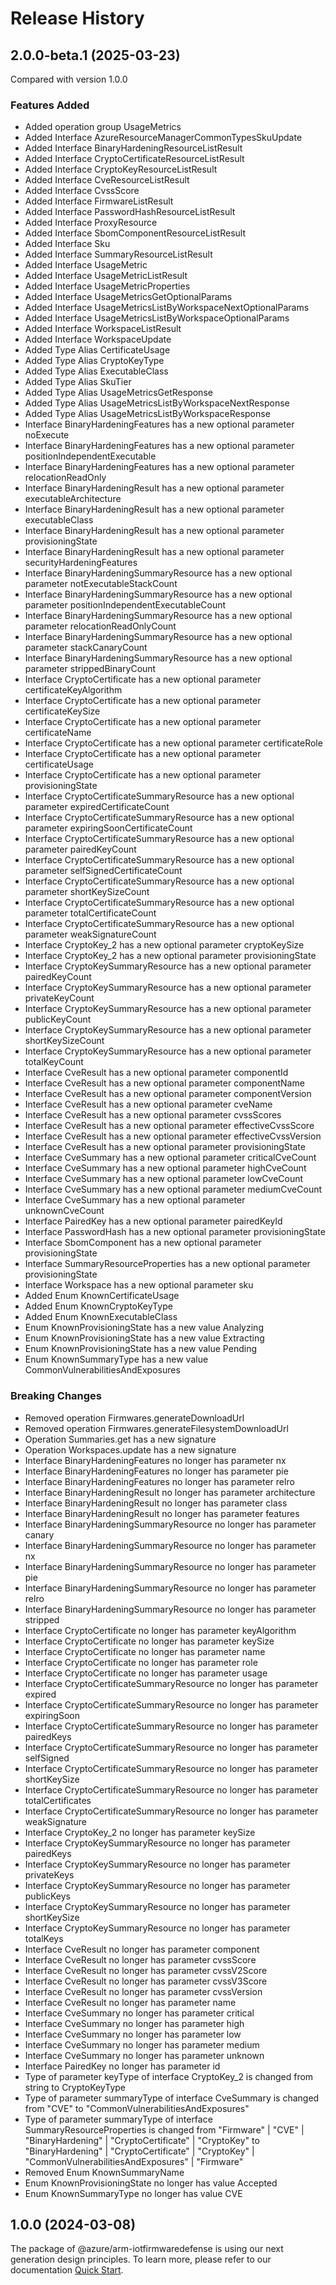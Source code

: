 # Release History
    
## 2.0.0-beta.1 (2025-03-23)
Compared with version 1.0.0
    
### Features Added

  - Added operation group UsageMetrics
  - Added Interface AzureResourceManagerCommonTypesSkuUpdate
  - Added Interface BinaryHardeningResourceListResult
  - Added Interface CryptoCertificateResourceListResult
  - Added Interface CryptoKeyResourceListResult
  - Added Interface CveResourceListResult
  - Added Interface CvssScore
  - Added Interface FirmwareListResult
  - Added Interface PasswordHashResourceListResult
  - Added Interface ProxyResource
  - Added Interface SbomComponentResourceListResult
  - Added Interface Sku
  - Added Interface SummaryResourceListResult
  - Added Interface UsageMetric
  - Added Interface UsageMetricListResult
  - Added Interface UsageMetricProperties
  - Added Interface UsageMetricsGetOptionalParams
  - Added Interface UsageMetricsListByWorkspaceNextOptionalParams
  - Added Interface UsageMetricsListByWorkspaceOptionalParams
  - Added Interface WorkspaceListResult
  - Added Interface WorkspaceUpdate
  - Added Type Alias CertificateUsage
  - Added Type Alias CryptoKeyType
  - Added Type Alias ExecutableClass
  - Added Type Alias SkuTier
  - Added Type Alias UsageMetricsGetResponse
  - Added Type Alias UsageMetricsListByWorkspaceNextResponse
  - Added Type Alias UsageMetricsListByWorkspaceResponse
  - Interface BinaryHardeningFeatures has a new optional parameter noExecute
  - Interface BinaryHardeningFeatures has a new optional parameter positionIndependentExecutable
  - Interface BinaryHardeningFeatures has a new optional parameter relocationReadOnly
  - Interface BinaryHardeningResult has a new optional parameter executableArchitecture
  - Interface BinaryHardeningResult has a new optional parameter executableClass
  - Interface BinaryHardeningResult has a new optional parameter provisioningState
  - Interface BinaryHardeningResult has a new optional parameter securityHardeningFeatures
  - Interface BinaryHardeningSummaryResource has a new optional parameter notExecutableStackCount
  - Interface BinaryHardeningSummaryResource has a new optional parameter positionIndependentExecutableCount
  - Interface BinaryHardeningSummaryResource has a new optional parameter relocationReadOnlyCount
  - Interface BinaryHardeningSummaryResource has a new optional parameter stackCanaryCount
  - Interface BinaryHardeningSummaryResource has a new optional parameter strippedBinaryCount
  - Interface CryptoCertificate has a new optional parameter certificateKeyAlgorithm
  - Interface CryptoCertificate has a new optional parameter certificateKeySize
  - Interface CryptoCertificate has a new optional parameter certificateName
  - Interface CryptoCertificate has a new optional parameter certificateRole
  - Interface CryptoCertificate has a new optional parameter certificateUsage
  - Interface CryptoCertificate has a new optional parameter provisioningState
  - Interface CryptoCertificateSummaryResource has a new optional parameter expiredCertificateCount
  - Interface CryptoCertificateSummaryResource has a new optional parameter expiringSoonCertificateCount
  - Interface CryptoCertificateSummaryResource has a new optional parameter pairedKeyCount
  - Interface CryptoCertificateSummaryResource has a new optional parameter selfSignedCertificateCount
  - Interface CryptoCertificateSummaryResource has a new optional parameter shortKeySizeCount
  - Interface CryptoCertificateSummaryResource has a new optional parameter totalCertificateCount
  - Interface CryptoCertificateSummaryResource has a new optional parameter weakSignatureCount
  - Interface CryptoKey_2 has a new optional parameter cryptoKeySize
  - Interface CryptoKey_2 has a new optional parameter provisioningState
  - Interface CryptoKeySummaryResource has a new optional parameter pairedKeyCount
  - Interface CryptoKeySummaryResource has a new optional parameter privateKeyCount
  - Interface CryptoKeySummaryResource has a new optional parameter publicKeyCount
  - Interface CryptoKeySummaryResource has a new optional parameter shortKeySizeCount
  - Interface CryptoKeySummaryResource has a new optional parameter totalKeyCount
  - Interface CveResult has a new optional parameter componentId
  - Interface CveResult has a new optional parameter componentName
  - Interface CveResult has a new optional parameter componentVersion
  - Interface CveResult has a new optional parameter cveName
  - Interface CveResult has a new optional parameter cvssScores
  - Interface CveResult has a new optional parameter effectiveCvssScore
  - Interface CveResult has a new optional parameter effectiveCvssVersion
  - Interface CveResult has a new optional parameter provisioningState
  - Interface CveSummary has a new optional parameter criticalCveCount
  - Interface CveSummary has a new optional parameter highCveCount
  - Interface CveSummary has a new optional parameter lowCveCount
  - Interface CveSummary has a new optional parameter mediumCveCount
  - Interface CveSummary has a new optional parameter unknownCveCount
  - Interface PairedKey has a new optional parameter pairedKeyId
  - Interface PasswordHash has a new optional parameter provisioningState
  - Interface SbomComponent has a new optional parameter provisioningState
  - Interface SummaryResourceProperties has a new optional parameter provisioningState
  - Interface Workspace has a new optional parameter sku
  - Added Enum KnownCertificateUsage
  - Added Enum KnownCryptoKeyType
  - Added Enum KnownExecutableClass
  - Enum KnownProvisioningState has a new value Analyzing
  - Enum KnownProvisioningState has a new value Extracting
  - Enum KnownProvisioningState has a new value Pending
  - Enum KnownSummaryType has a new value CommonVulnerabilitiesAndExposures

### Breaking Changes

  - Removed operation Firmwares.generateDownloadUrl
  - Removed operation Firmwares.generateFilesystemDownloadUrl
  - Operation Summaries.get has a new signature
  - Operation Workspaces.update has a new signature
  - Interface BinaryHardeningFeatures no longer has parameter nx
  - Interface BinaryHardeningFeatures no longer has parameter pie
  - Interface BinaryHardeningFeatures no longer has parameter relro
  - Interface BinaryHardeningResult no longer has parameter architecture
  - Interface BinaryHardeningResult no longer has parameter class
  - Interface BinaryHardeningResult no longer has parameter features
  - Interface BinaryHardeningSummaryResource no longer has parameter canary
  - Interface BinaryHardeningSummaryResource no longer has parameter nx
  - Interface BinaryHardeningSummaryResource no longer has parameter pie
  - Interface BinaryHardeningSummaryResource no longer has parameter relro
  - Interface BinaryHardeningSummaryResource no longer has parameter stripped
  - Interface CryptoCertificate no longer has parameter keyAlgorithm
  - Interface CryptoCertificate no longer has parameter keySize
  - Interface CryptoCertificate no longer has parameter name
  - Interface CryptoCertificate no longer has parameter role
  - Interface CryptoCertificate no longer has parameter usage
  - Interface CryptoCertificateSummaryResource no longer has parameter expired
  - Interface CryptoCertificateSummaryResource no longer has parameter expiringSoon
  - Interface CryptoCertificateSummaryResource no longer has parameter pairedKeys
  - Interface CryptoCertificateSummaryResource no longer has parameter selfSigned
  - Interface CryptoCertificateSummaryResource no longer has parameter shortKeySize
  - Interface CryptoCertificateSummaryResource no longer has parameter totalCertificates
  - Interface CryptoCertificateSummaryResource no longer has parameter weakSignature
  - Interface CryptoKey_2 no longer has parameter keySize
  - Interface CryptoKeySummaryResource no longer has parameter pairedKeys
  - Interface CryptoKeySummaryResource no longer has parameter privateKeys
  - Interface CryptoKeySummaryResource no longer has parameter publicKeys
  - Interface CryptoKeySummaryResource no longer has parameter shortKeySize
  - Interface CryptoKeySummaryResource no longer has parameter totalKeys
  - Interface CveResult no longer has parameter component
  - Interface CveResult no longer has parameter cvssScore
  - Interface CveResult no longer has parameter cvssV2Score
  - Interface CveResult no longer has parameter cvssV3Score
  - Interface CveResult no longer has parameter cvssVersion
  - Interface CveResult no longer has parameter name
  - Interface CveSummary no longer has parameter critical
  - Interface CveSummary no longer has parameter high
  - Interface CveSummary no longer has parameter low
  - Interface CveSummary no longer has parameter medium
  - Interface CveSummary no longer has parameter unknown
  - Interface PairedKey no longer has parameter id
  - Type of parameter keyType of interface CryptoKey_2 is changed from string to CryptoKeyType
  - Type of parameter summaryType of interface CveSummary is changed from "CVE" to "CommonVulnerabilitiesAndExposures"
  - Type of parameter summaryType of interface SummaryResourceProperties is changed from "Firmware" | "CVE" | "BinaryHardening" | "CryptoCertificate" | "CryptoKey" to "BinaryHardening" | "CryptoCertificate" | "CryptoKey" | "CommonVulnerabilitiesAndExposures" | "Firmware"
  - Removed Enum KnownSummaryName
  - Enum KnownProvisioningState no longer has value Accepted
  - Enum KnownSummaryType no longer has value CVE
    
    
## 1.0.0 (2024-03-08)

The package of @azure/arm-iotfirmwaredefense is using our next generation design principles. To learn more, please refer to our documentation [Quick Start](https://aka.ms/azsdk/js/mgmt/quickstart ).
